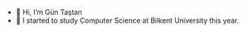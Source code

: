 - 👋 Hi, I’m Gün Taştan
- 🌱 I started to study Computer Science at Bilkent University this year.

<!---
guntastan/guntastan is a ✨ special ✨ repository because its `README.md` (this file) appears on your GitHub profile.
You can click the Preview link to take a look at your changes.
--->
